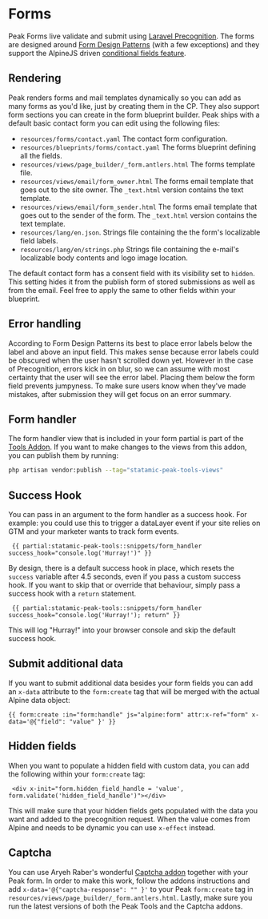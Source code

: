 # Forms

Peak Forms live validate and submit using [Laravel Precognition](https://laravel.com/docs/10.x/precognition). The forms are designed around [Form Design Patterns](https://formdesignpatterns.com) (with a few exceptions) and they support the AlpineJS driven [conditional fields feature](https://statamic.dev/tags/form-create#conditional-fields).

## Rendering

Peak renders forms and mail templates dynamically so you can add as many forms as you'd like, just by creating them in the CP. They also support form sections you can create in the form blueprint builder. Peak ships with a default basic contact form you can edit using the following files:

- `resources/forms/contact.yaml` The contact form configuration.
- `resources/blueprints/forms/contact.yaml` The forms blueprint defining all the fields.
- `resources/views/page_builder/_form.antlers.html` The forms template file.
- `resources/views/email/form_owner.html` The forms email template that goes out to the site owner. The `_text.html` version contains the text template.
- `resources/views/email/form_sender.html` The forms email template that goes out to the sender of the form. The `_text.html` version contains the text template.
- `resources/lang/en.json`. Strings file containing the the form's localizable field labels.
- `resources/lang/en/strings.php` Strings file containing the e-mail's localizable body contents and logo image location.

The default contact form has a consent field with its visibility set to `hidden`. This setting hides it from the publish form of stored submissions as well as from the email. Feel free to apply the same to other fields within your blueprint.

## Error handling

According to Form Design Patterns its best to place error labels below the label and above an input field. This makes sense because error labels could be obscured when the user hasn't scrolled down yet. However in the case of Precognition, errors kick in on blur, so we can assume with most certainty that the user will see the error label. Placing them below the form field prevents jumpyness. To make sure users know when they've made mistakes, after submission they will get focus on an error summary.

## Form handler

The form handler view that is included in your form partial is part of the [Tools Addon](/getting-started/addons.html#tools). If you want to make changes to the views from this addon, you can publish them by running:

```bash
php artisan vendor:publish --tag="statamic-peak-tools-views"
```

## Success Hook

You can pass in an argument to the form handler as a success hook. For example: you could use this to trigger a dataLayer event if your site relies on GTM and your marketer wants to track form events.

```
 {{ partial:statamic-peak-tools::snippets/form_handler success_hook="console.log('Hurray!')" }}
```

By design, there is a default success hook in place, which resets the `success` variable after 4.5 seconds, even if you pass a custom success hook. If you want to skip that or override that behaviour, simply pass a success hook with a `return` statement.

```
 {{ partial:statamic-peak-tools::snippets/form_handler success_hook="console.log('Hurray!'); return" }}
```

This will log "Hurray!" into your browser console and skip the default success hook.

## Submit additional data

If you want to submit additional data besides your form fields you can add an `x-data` attribute to the `form:create` tag that will be merged with the actual Alpine data object:

```
{{ form:create :in="form:handle" js="alpine:form" attr:x-ref="form" x-data='@{"field": "value" }' }}
```

## Hidden fields

When you want to populate a hidden field with custom data, you can add the following within your `form:create` tag:

```
 <div x-init="form.hidden_field_handle = 'value', form.validate('hidden_field_handle')"></div>
```

This will make sure that your hidden fields gets populated with the data you want and added to the precognition request. When the value comes from Alpine and needs to be dynamic you can use `x-effect` instead.

## Captcha

You can use Aryeh Raber's wonderful [Captcha addon](https://statamic.com/addons/aryeh-raber/captcha) together with your Peak form. In order to make this work, follow the addons instructions and add `x-data='@{"captcha-response": "" }'` to your Peak `form:create` tag in `resources/views/page_builder/_form.antlers.html`. Lastly, make sure you run the latest versions of both the Peak Tools and the Captcha addons.
